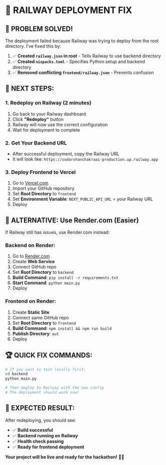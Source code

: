 # 🚀 RAILWAY DEPLOYMENT FIX

## 🎯 **PROBLEM SOLVED!**

The deployment failed because Railway was trying to deploy from the root directory. I've fixed this by:

1. ✅ **Created `railway.json` in root** - Tells Railway to use backend directory
2. ✅ **Created `nixpacks.toml`** - Specifies Python setup and backend directory
3. ✅ **Removed conflicting `frontend/railway.json`** - Prevents confusion

## 🔧 **NEXT STEPS:**

### **1. Redeploy on Railway (2 minutes)**
1. Go back to your Railway dashboard
2. Click **"Redeploy"** button
3. Railway will now use the correct configuration
4. Wait for deployment to complete

### **2. Get Your Backend URL**
- After successful deployment, copy the Railway URL
- It will look like: `https://sudarshanchakraai-production.up.railway.app`

### **3. Deploy Frontend to Vercel**
1. Go to [Vercel.com](https://vercel.com)
2. Import your GitHub repository
3. Set **Root Directory** to `frontend`
4. Set **Environment Variable**: `NEXT_PUBLIC_API_URL` = your Railway URL
5. Deploy

## 🎯 **ALTERNATIVE: Use Render.com (Easier)**

If Railway still has issues, use Render.com instead:

### **Backend on Render:**
1. Go to [Render.com](https://render.com)
2. Create **Web Service**
3. Connect GitHub repo
4. Set **Root Directory** to `backend`
5. **Build Command**: `pip install -r requirements.txt`
6. **Start Command**: `python main.py`
7. Deploy

### **Frontend on Render:**
1. Create **Static Site**
2. Connect same GitHub repo
3. Set **Root Directory** to `frontend`
4. **Build Command**: `npm install && npm run build`
5. **Publish Directory**: `out`
6. Deploy

## 🏆 **QUICK FIX COMMANDS:**

```bash
# If you want to test locally first:
cd backend
python main.py

# Then deploy to Railway with the new config
# The deployment should work now!
```

## 🎯 **EXPECTED RESULT:**

After redeploying, you should see:
- ✅ **Build successful**
- ✅ **Backend running on Railway**
- ✅ **Health check passing**
- ✅ **Ready for frontend deployment**

**Your project will be live and ready for the hackathon!** 🚀✨
